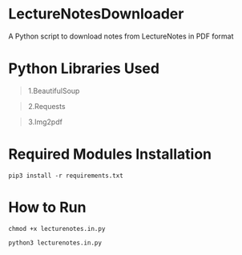 # LectureNotesDownloader

A Python script to download notes from LectureNotes in PDF format

# Python Libraries Used

> 1.BeautifulSoup

> 2.Requests

> 3.Img2pdf

# Required Modules Installation

```pip3 install -r requirements.txt```

# How to Run

```chmod +x lecturenotes.in.py```

```python3 lecturenotes.in.py```
